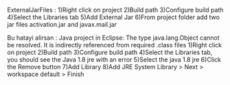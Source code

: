 ExternalJarFiles :
1)Right click on project
2)Build path
3)Configure build path
4)Select the Libraries tab
5)Add External Jar 
6)From project folder add two jar files activation.jar and javax.mail.jar

Bu hatayi alirsan : Java project in Eclipse: The type java.lang.Object cannot be resolved. It is indirectly referenced from required .class files
1)Right click on project
2)Build path
3)Configure build path
4)Select the Libraries tab, you should see the Java 1.8 jre with an error
5)Select the java 1.8 jre
6)Click the Remove button
7)Add Library
8)Add JRE System Library > Next > workspace default > Finish
